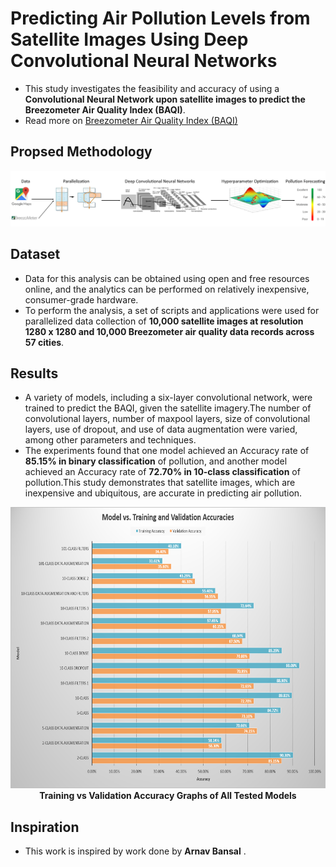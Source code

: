 # Predicting Air Pollution Levels from Satellite Images Using Deep Convolutional Neural Networks
- This study investigates the feasibility and accuracy of using a **Convolutional Neural Network upon satellite images to predict the Breezometer Air Quality Index (BAQI)**.
- Read more on [Breezometer Air Quality Index (BAQI)](https://blog.breezometer.com/breezometers-air-quality-index/)
## Propsed Methodology

![Methodology](https://github.com/arnavbansal1/SatellitePollutionCNN/blob/master/Images/Methodology.png)

## Dataset
- Data for this analysis can be obtained using open and free resources online, and the analytics can be performed on relatively inexpensive, consumer-grade hardware.  
- To perform the analysis, a set of scripts and applications were used for parallelized data collection of **10,000 satellite images at resolution 1280 x 1280 and 10,000 Breezometer air quality data records across 57 cities**.  

## Results
- A variety of models, including a six-layer convolutional network, were trained to predict the BAQI, given the satellite imagery.The number of convolutional layers, number of maxpool layers, size of convolutional layers, use of dropout, and use of data augmentation were varied, among other parameters and techniques.  
- The experiments found that one model achieved an Accuracy rate of **85.15% in binary classification** of pollution, and another model achieved an Accuracy rate of **72.70% in 10-class classification** of pollution.This study demonstrates that satellite images, which are inexpensive and ubiquitous, are accurate in predicting air pollution.

<p align="center">
<img src="https://github.com/AdiNarendra98/AI-for-Environment/blob/main/07.%20Satellite%20Data%20based%20Pollution%20Forecasting%20using%20CNNs/Images/Results.png " width="700" height="450"><br>
<b>Training vs Validation Accuracy Graphs of All Tested Models</b><br>
</p>

## Inspiration
- This work is inspired by work done by **Arnav Bansal** .

